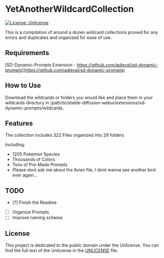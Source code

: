 YetAnotherWildcardCollection
=============

[![License: Unlicense](https://img.shields.io/badge/license-Unlicense-blue.svg)](https://opensource.org/licenses/unlicense)

This is a compilation of around a dozen wildcard collections pruned for any errors and duplicates and organized for ease of use. 

## Requirements

[SD-Dynamic-Prompts Extension - https://github.com/adieyal/sd-dynamic-prompts](https://github.com/adieyal/sd-dynamic-prompts)

## How to Use

Download the wildcards or folders you would like and place them in your wildcards directory in /path/to/stable-diffusion-webui/extensions/sd-dynamic-prompts/wildcards.

Features
--------

The collection includes 322 Files organized into 26 folders

Including:
- 1205 Pokemon Species
- Thousands of Colors
- Tons of Pre-Made Prompts
- Please dont ask me about the Avian file, I dont wanna see another bird ever again...

## TODO

- [?] Finish the Readme
- [ ] Organize Prompts
- [ ] Improve naming schema

## License

This project is dedicated to the public domain under the Unlicense.
You can find the full text of the Unlicense in the [UNLICENSE](UNLICENSE) file.
